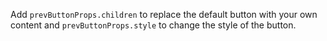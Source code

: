 Add `prevButtonProps.children` to replace the default button with your own content and `prevButtonProps.style` to change the style of the button.

